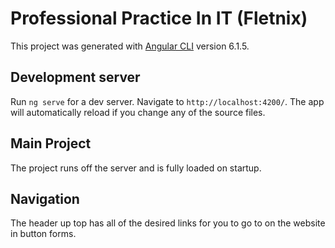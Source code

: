 # Professional Practice In IT (Fletnix)

This project was generated with [Angular CLI](https://github.com/angular/angular-cli) version 6.1.5.

## Development server

Run `ng serve` for a dev server. Navigate to `http://localhost:4200/`. The app will automatically reload if you change any of the source files.

## Main Project

The project runs off the server and is fully loaded on startup.

## Navigation

The header up top has all of the desired links for you to go to on the website in button forms.

